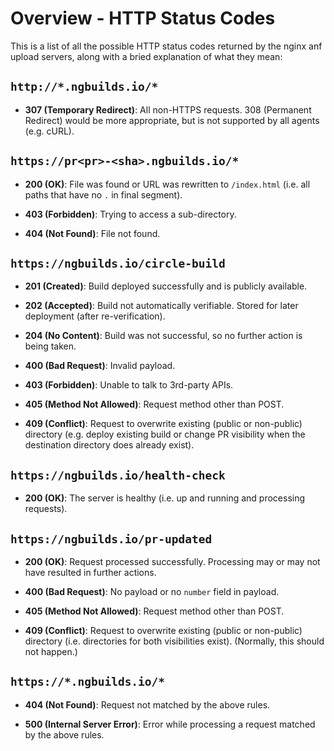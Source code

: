 # Overview - HTTP Status Codes


This is a list of all the possible HTTP status codes returned by the nginx anf upload servers, along
with a bried explanation of what they mean:


## `http://*.ngbuilds.io/*`

- **307 (Temporary Redirect)**:
  All non-HTTPS requests. 308 (Permanent Redirect) would be more appropriate, but is not supported
  by all agents (e.g. cURL).


## `https://pr<pr>-<sha>.ngbuilds.io/*`

- **200 (OK)**:
  File was found or URL was rewritten to `/index.html` (i.e. all paths that have no `.` in final
  segment).

- **403 (Forbidden)**:
  Trying to access a sub-directory.

- **404 (Not Found)**:
  File not found.


## `https://ngbuilds.io/circle-build`

- **201 (Created)**:
  Build deployed successfully and is publicly available.

- **202 (Accepted)**:
  Build not automatically verifiable. Stored for later deployment (after re-verification).

- **204 (No Content)**:
  Build was not successful, so no further action is being taken.

- **400 (Bad Request)**:
  Invalid payload.

- **403 (Forbidden)**:
  Unable to talk to 3rd-party APIs.

- **405 (Method Not Allowed)**:
  Request method other than POST.

- **409 (Conflict)**:
  Request to overwrite existing (public or non-public) directory (e.g. deploy existing build or
  change PR visibility when the destination directory does already exist).


## `https://ngbuilds.io/health-check`

- **200 (OK)**:
  The server is healthy (i.e. up and running and processing requests).


## `https://ngbuilds.io/pr-updated`

- **200 (OK)**:
  Request processed successfully. Processing may or may not have resulted in further actions.

- **400 (Bad Request)**:
  No payload or no `number` field in payload.

- **405 (Method Not Allowed)**:
  Request method other than POST.

- **409 (Conflict)**:
  Request to overwrite existing (public or non-public) directory (i.e. directories for both
  visibilities exist).
  (Normally, this should not happen.)


## `https://*.ngbuilds.io/*`

- **404 (Not Found)**:
  Request not matched by the above rules.

- **500 (Internal Server Error)**:
  Error while processing a request matched by the above rules.
